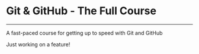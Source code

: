 # Git & GitHub - The Full Course
---
A fast-paced course for getting up to speed with Git and GitHub

Just working on a feature!
